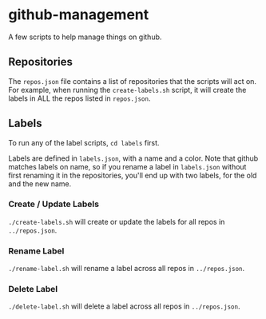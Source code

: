 # github-management

A few scripts to help manage things on github.

## Repositories
The `repos.json` file contains a list of repositories that the scripts will act on. For example, when running the `create-labels.sh` script, it will create the labels in ALL the repos listed in `repos.json`.

## Labels
To run any of the label scripts, `cd labels` first.

Labels are defined in `labels.json`, with a name and a color. Note that github matches labels on name, so if you rename a label in `labels.json` without first renaming it in the repositories, you'll end up with two labels, for the old and the new name.

### Create / Update Labels
`./create-labels.sh` will create or update the labels for all repos in `../repos.json`.

### Rename Label
`./rename-label.sh` will rename a label across all repos in `../repos.json`.

### Delete Label
`./delete-label.sh` will delete a label across all repos in `../repos.json`.